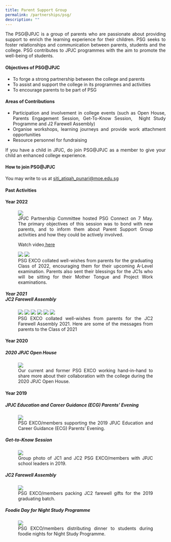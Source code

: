 ```yaml
---
title: Parent Support Group
permalink: /partnerships/psg/
description: ""
---
```

<div align="justify">
<p>
The PSG@JPJC is&nbsp;a group of parents who are passionate about providing support to enrich the learning experience for their children.&nbsp;PSG seeks to foster relationships and communication between parents, students and the college. PSG contributes to JPJC programmes with the aim to promote the well-being of students.</p>

<h4><strong>Objectives of PSG@JPJC</strong></h4>
<ul>
	<li>To forge a strong partnership between the college and parents</li>
	<li>To assist and support the college in its programmes and activities</li>
	<li>To encourage parents to be part of PSG</li></ul>

<h4><strong>Areas of Contributions</strong></h4>
<ul>
	<li>Participation and involvement in college events (such as&nbsp;Open House, Parents Engagement Session, Get-To-Know Session,&nbsp; Night Study Programme and J2 Farewell Assembly)</li>
	<li>Organise workshops, learning journeys and provide work attachment opportunities</li>
	<li>Resource personnel for fundraising</li></ul>

<p>
If you have a child in JPJC, do join PSG@JPJC as a member to give your child an enhanced college experience.</p>

<h4><strong>How to join PSG@JPJC</strong></h4>
<p>You may write to us at&nbsp;<a href="mailto:siti\_atiqah\_punari@moe.edu.sg">siti_atiqah_punari@moe.edu.sg</a></p>

<h4><strong>Past Activities</strong></h4>
	
<h4>Year 2022</h4>
<figure>
<img src="https://raw.githubusercontent.com/isomerpages/moe-jpjc/staging/images/Partnerships/PSG/PSG%20Connect%202022.jpeg">
<figcaption>JPJC Partnership Committee hosted PSG Connect on 7 May. The primary objectives of this session was to bond with new parents, and to inform them about Parent Support Group activities and how they could be actively involved. 


<p>Watch video<a href="https://www.facebook.com/jpjc.sg/videos/391536189521899/"> here </a></p>
</figcaption></figure>	
	
	
<figure>
<img src="https://raw.githubusercontent.com/isomerpages/moe-jpjc/staging/images/Partnerships/PSG/J1%20Wishes.jpg">

<img src="https://raw.githubusercontent.com/isomerpages/moe-jpjc/staging/images/Partnerships/PSG/J2%20Wishes.jpg">


<figcaption>PSG EXCO collated well-wishes from parents for the graduating Class of 2022, encouraging them for their upcoming A-Level examination. Parents also sent their blessings for the JC1s who will be sitting for their Mother Tongue and Project Work examinations.</figcaption></figure>		
	
	
	
<h5>Year 2021<br>
	JC2 Farewell Assembly</h5>

<figure>
<img src="/images/psg%201a.jpg">
<img src="/images/psg%201b.jpg">		 
<img src="/images/psg%202a.jpg">
<img src="/images/psg%202b.jpg">		 
<img src="/images/psg%203a.jpg">
<img src="/images/psg%203b.jpg">		 		 
<figcaption>PSG EXCO collated well-wishes from parents for the JC2 Farewell Assembly 2021. Here are some of the messages&nbsp;from parents to the Class of 2021 </figcaption></figure>
	
<h4>Year 2020</h4>
<h5>2020 JPJC Open House</h5>

<figure>
<img src="/images/PSG1.jpg">
<figcaption>Our current and former PSG EXCO working hand-in-hand to share more about their collaboration with the college during the 2020 JPJC Open House.</figcaption></figure>

<h4>Year 2019</h4><h4>
</h4><h5>JPJC Education and Career Guidance (ECG) Parents’ Evening</h5>

<figure>
<img src="/images/PSG2.jpg">
<figcaption>PSG EXCO/members supporting the 2019 JPJC Education and Career Guidance (ECG) Parents’ Evening.</figcaption>
</figure>

<h5>Get-to-Know Session</h5>
<figure>
<img src="/images/PSG3.jpg">
<figcaption>Group photo of JC1 and JC2 PSG EXCO/members with JPJC school leaders in 2019.</figcaption></figure>

<h5>JC2 Farewell Assembly</h5>
<figure>
<img src="/images/psg4.jpg">
<figcaption>PSG EXCO/members packing JC2 farewell gifts for the 2019 graduating batch.</figcaption></figure>
	
<h5>Foodie Day for Night Study Programme</h5>
<figure>
<img src="/images/psg5.jpg">
<figcaption>PSG EXCO/members distributing dinner to students during foodie nights for Night Study Programme.</figcaption></figure></div>